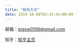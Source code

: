 ```yaml
---
title: "联系方式"
date: 2019-10-08T03:43:41+08:00
---
```


邮箱：pigxw0106@gmail.com

知乎：[知乎主页](https://www.zhihu.com/people/pigxw)